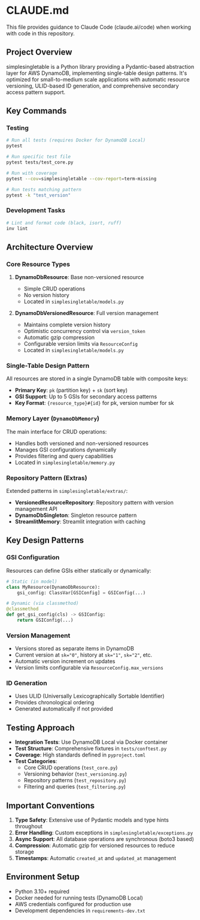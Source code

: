 # CLAUDE.md

This file provides guidance to Claude Code (claude.ai/code) when working with code in this repository.

## Project Overview

simplesingletable is a Python library providing a Pydantic-based abstraction layer for AWS DynamoDB, implementing single-table design patterns. It's optimized for small-to-medium scale applications with automatic resource versioning, ULID-based ID generation, and comprehensive secondary access pattern support.

## Key Commands

### Testing
```bash
# Run all tests (requires Docker for DynamoDB Local)
pytest

# Run specific test file
pytest tests/test_core.py

# Run with coverage
pytest --cov=simplesingletable --cov-report=term-missing

# Run tests matching pattern
pytest -k "test_version"
```

### Development Tasks
```bash
# Lint and format code (black, isort, ruff)
inv lint
```

## Architecture Overview

### Core Resource Types

1. **DynamoDbResource**: Base non-versioned resource
   - Simple CRUD operations
   - No version history
   - Located in `simplesingletable/models.py`

2. **DynamoDbVersionedResource**: Full version management
   - Maintains complete version history
   - Optimistic concurrency control via `version_token`
   - Automatic gzip compression
   - Configurable version limits via `ResourceConfig`
   - Located in `simplesingletable/models.py`

### Single-Table Design Pattern

All resources are stored in a single DynamoDB table with composite keys:
- **Primary Key**: `pk` (partition key) + `sk` (sort key)
- **GSI Support**: Up to 5 GSIs for secondary access patterns
- **Key Format**: `{resource_type}#{id}` for pk, version number for sk

### Memory Layer (`DynamoDbMemory`)

The main interface for CRUD operations:
- Handles both versioned and non-versioned resources
- Manages GSI configurations dynamically
- Provides filtering and query capabilities
- Located in `simplesingletable/memory.py`

### Repository Pattern (Extras)

Extended patterns in `simplesingletable/extras/`:
- **VersionedResourceRepository**: Repository pattern with version management API
- **DynamoDbSingleton**: Singleton resource pattern
- **StreamlitMemory**: Streamlit integration with caching

## Key Design Patterns

### GSI Configuration
Resources can define GSIs either statically or dynamically:
```python
# Static (in model)
class MyResource(DynamoDbResource):
    gsi_config: ClassVar[GSIConfig] = GSIConfig(...)

# Dynamic (via classmethod)
@classmethod
def get_gsi_config(cls) -> GSIConfig:
    return GSIConfig(...)
```

### Version Management
- Versions stored as separate items in DynamoDB
- Current version at `sk="0"`, history at `sk="1"`, `sk="2"`, etc.
- Automatic version increment on updates
- Version limits configurable via `ResourceConfig.max_versions`

### ID Generation
- Uses ULID (Universally Lexicographically Sortable Identifier)
- Provides chronological ordering
- Generated automatically if not provided

## Testing Approach

- **Integration Tests**: Use DynamoDB Local via Docker container
- **Test Structure**: Comprehensive fixtures in `tests/conftest.py`
- **Coverage**: High standards defined in `pyproject.toml`
- **Test Categories**:
  - Core CRUD operations (`test_core.py`)
  - Versioning behavior (`test_versioning.py`)
  - Repository patterns (`test_repository.py`)
  - Filtering and queries (`test_filtering.py`)

## Important Conventions

1. **Type Safety**: Extensive use of Pydantic models and type hints throughout
2. **Error Handling**: Custom exceptions in `simplesingletable/exceptions.py`
3. **Async Support**: All database operations are synchronous (boto3 based)
4. **Compression**: Automatic gzip for versioned resources to reduce storage
5. **Timestamps**: Automatic `created_at` and `updated_at` management

## Environment Setup

- Python 3.10+ required
- Docker needed for running tests (DynamoDB Local)
- AWS credentials configured for production use
- Development dependencies in `requirements-dev.txt`